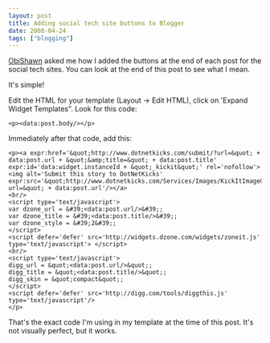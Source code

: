 ```yaml
---
layout: post
title: Adding social tech site buttons to Blogger
date: 2008-04-24
tags: ["blogging"]
---
```


[ObiShawn](http://www.obishawn.com) asked me how I added the buttons at the end of each post for the social tech sites. You can look at the end of this post to see what I mean.

It's simple!

Edit the HTML for your template (Layout -> Edit HTML), click on 'Expand Widget Templates". Look for this code:

	<p><data:post.body/></p>

Immediately after that code, add this:

	<p><a expr:href='&quot;http://www.dotnetkicks.com/submit/?url=&quot; + data:post.url + &quot;&amp;title=&quot; + data:post.title' expr:id='data:widget.instanceId + &quot;_kickit&quot;' rel='nofollow'><img alt='Submit this story to DotNetKicks' expr:src='&quot;http://www.dotnetkicks.com/Services/Images/KickItImageGenerator.ashx?url=&quot; + data:post.url'/></a>
	<br/>
	<script type='text/javascript'>
	var dzone_url = &#39;<data:post.url/>&#39;;
	var dzone_title = &#39;<data:post.title/>&#39;;
	var dzone_style = &#39;2&#39;;
	</script>
	<script defer='defer' src='http://widgets.dzone.com/widgets/zoneit.js' type='text/javascript'> </script>
	<br/>
	<script type='text/javascript'>
	digg_url = &quot;<data:post.url/>&quot;;
	digg_title = &quot;<data:post.title/>&quot;;
	digg_skin = &quot;compact&quot;;
	</script>
	<script defer='defer' src='http://digg.com/tools/diggthis.js' type='text/javascript'/>
	</p>

That's the exact code I'm using in my template at the time of this post. It's not visually perfect, but it works.